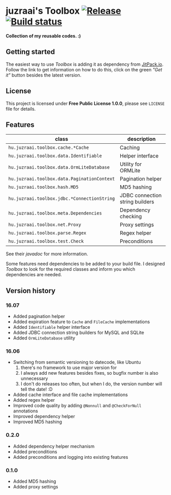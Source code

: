 # juzraai's Toolbox [![Release](https://jitpack.io/v/juzraai/toolbox.svg)](https://jitpack.io/#juzraai/toolbox) [![Build status](https://travis-ci.org/juzraai/toolbox.svg)](https://travis-ci.org/juzraai/toolbox)

**Collection of my reusable codes. :)**



## Getting started

The easiest way to use *Toolbox* is adding it as dependency from [JitPack.io](https://jitpack.io/#juzraai/toolbox). Follow the link to get information on how to do this, click on the green *"Get it"* button besides the latest version.



## License

This project is licensed under **Free Public License 1.0.0**, please see `LICENSE` file for details.



## Features

class                                       | description
--------------------------------------------|----------------
`hu.juzraai.toolbox.cache.*Cache`           | Caching
`hu.juzraai.toolbox.data.Identifiable`      | Helper interface
`hu.juzraai.toolbox.data.OrmLiteDatabase`   | Utility for ORMLite
`hu.juzraai.toolbox.data.PaginationContext` | Pagination helper
`hu.juzraai.toolbox.hash.MD5`               | MD5 hashing
`hu.juzraai.toolbox.jdbc.*ConnectionString` | JDBC connection string builders
`hu.juzraai.toolbox.meta.Dependencies`      | Dependency checking
`hu.juzraai.toolbox.net.Proxy`              | Proxy settings
`hu.juzraai.toolbox.parse.Regex`            | Regex helper
`hu.juzraai.toolbox.test.Check`             | Preconditions

See their *javadoc* for more information.

Some features need dependencies to be added to your build file. I designed *Toolbox* to look for the required classes and inform you which dependencies are needed.



## Version history

### 16.07

* Added pagination helper
* Added expiration feature to `Cache` and `FileCache` implementations
* Added `Identifiable` helper interface
* Added JDBC connection string builders for MySQL and SQLite
* Added `OrmLiteDatabase` utility

### 16.06

* Switching from semantic versioning to datecode, like Ubuntu
    1. there's no framework to use major version for
    2. I always add new features besides fixes, so bugfix number is also unnecessary
    3. I don't do releases too often, but when I do, the version number will tell the date! :D
* Added cache interface and file cache implementations
* Added regex helper
* Improved code quality by adding `@Nonnull` and `@CheckForNull` annotations
* Improved dependency helper
* Improved MD5 hashing

### 0.2.0

* Added dependency helper mechanism
* Added preconditions
* Added preconditions and logging into existing features

### 0.1.0

* Added MD5 hashing
* Added proxy settings
